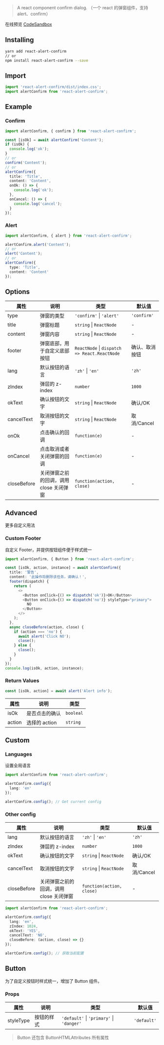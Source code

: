 > A react component confirm dialog. （一个 react 的弹窗组件，支持 alert、confirm）

在线预览 [CodeSandbox](https://codesandbox.io/s/react-alert-confirm-v3-k0gc4)

## Installing

```bash
yarn add react-alert-confirm
// or
npm install react-alert-confirm --save
```

## Import

```typescript
import 'react-alert-confirm/dist/index.css';
import alertConfirm from 'react-alert-confirm';
```

## Example

### Confirm

```typescript jsx
import alertConfirm, { confirm } from 'react-alert-confirm';

const [isOk] = await alertConfirm('Content');
if (isOk) {
  console.log('ok');
}
// or
confirm('Content');
// or
alertConfirm({
  title: 'Title',
  content: 'Content',
  onOk: () => {
    console.log('ok');
  },
  onCancel: () => {
    console.log('cancel');
  }
});
```

### Alert

```typescript jsx
import alertConfirm, { alert } from 'react-alert-confirm';

alertConfirm.alert('Content');
// or
alert('Content');
// or
alertConfirm({
  type: 'Title',
  content: 'Content'
});
```

## Options

| 属性        | 说明                                    | 类型                                             | 默认值         |
| ----------- | --------------------------------------- | ------------------------------------------------ | -------------- |
| type        | 弹窗的类型                              | `'confirm'` &#124; `'alert'`                     | `'confirm'`    |
| title       | 弹窗标题                                | `string` &#124; `ReactNode`                      | -              |
| content     | 弹窗内容                                | `string` &#124; `ReactNode`                      | -              |
| footer      | 弹窗底部，用于自定义底部按钮            | `ReactNode` &#124; `dispatch => React.ReactNode` | 确认、取消按钮 |
| lang        | 默认按钮的语言                          | `'zh'` &#124; `'en'`                             | `'zh'`         |
| zIndex      | 弹层的 z-index                          | `number`                                         | `1000`         |
| okText      | 确认按钮的文字                          | `string` &#124; `ReactNode`                      | 确认/OK        |
| cancelText  | 取消按钮的文字                          | `string` &#124; `ReactNode`                      | 取消/Cancel    |
| onOk        | 点击确认的回调                          | `function(e)`                                    | -              |
| onCancel    | 点击取消或者关闭弹窗的回调              | `function(e)`                                    | -              |
| closeBefore | 关闭弹窗之前的回调，调用 close 关闭弹窗 | `function(action, close)`                        | -              |

## Advanced

更多自定义用法

### Custom Footer

自定义 Footer，并提供按钮组件便于样式统一

```typescript jsx
import alertConfirm, { Button } from 'react-alert-confirm';

const [isOk, action, instance] = await alertConfirm({
  title: '警告',
  content: '此操作将删除该任务，请确认！',
  footer(dispatch) {
    return (
      <>
        <Button onClick={() => dispatch('ok')}>OK</Button>
        <Button onClick={() => dispatch('no')} styleType="primary">
          NO
        </Button>
      </>
    );
  },
  async closeBefore(action, close) {
    if (action === 'no') {
      await alert('Click NO');
      close();
    } else {
      close();
    }
  }
});
console.log(isOk, action, instance);
```

### Return Values

```typescript jsx
const [isOk, action] = await alert('Alert info');
```

| 属性   | 说明           | 类型      |
| ------ | -------------- | --------- |
| isOk   | 是否点击的确认 | `booleal` |
| action | 选择的 action  | `string`  |

## Custom

### Languages

设置全局语言

```typescript jsx
import alertConfirm from 'react-alert-confirm';

alertConfirm.config({
  lang: 'en'
});

alertConfirm.config(); // Get current config
```

### Other config

| 属性        | 说明                                    | 类型                        | 默认值      |
| ----------- | --------------------------------------- | --------------------------- | ----------- |
| lang        | 默认按钮的语言                          | `'zh'` &#124; `'en'`        | `'zh'`      |
| zIndex      | 弹层的 z-index                          | `number`                    | `1000`      |
| okText      | 确认按钮的文字                          | `string` &#124; `ReactNode` | 确认/OK     |
| cancelText  | 取消按钮的文字                          | `string` &#124; `ReactNode` | 取消/Cancel |
| closeBefore | 关闭弹窗之前的回调，调用 close 关闭弹窗 | `function(action, close)`   | -           |

```typescript jsx
import alertConfirm from 'react-alert-confirm';

alertConfirm.config({
  lang: 'en',
  zIndex: 1024,
  okText: 'YES',
  cancelText: 'NO',
  closeBefore: (action, close) => {}
});

alertConfirm.config(); // 获取当前配置
```

## Button

为了自定义按钮时样式统一，增加了 Button 组件。

### Props

| 属性      | 说明       | 类型                                             | 默认值      |
| --------- | ---------- | ------------------------------------------------ | ----------- |
| styleType | 按钮的样式 | `'default'` &#124; `'primary'` &#124; `'danger'` | `'default'` |

> Button 还包含 ButtonHTMLAttributes 所有属性
